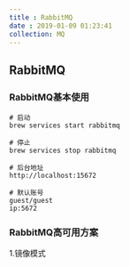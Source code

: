 ```yaml
---
title : RabbitMQ
date : 2019-01-09 01:23:41
collection: MQ
---
```


## RabbitMQ

### RabbitMQ基本使用

```shell
# 启动
brew services start rabbitmq

# 停止
brew services stop rabbitmq

# 后台地址
http://localhost:15672

# 默认账号
guest/guest
ip:5672
```

### RabbitMQ高可用方案

1.镜像模式


